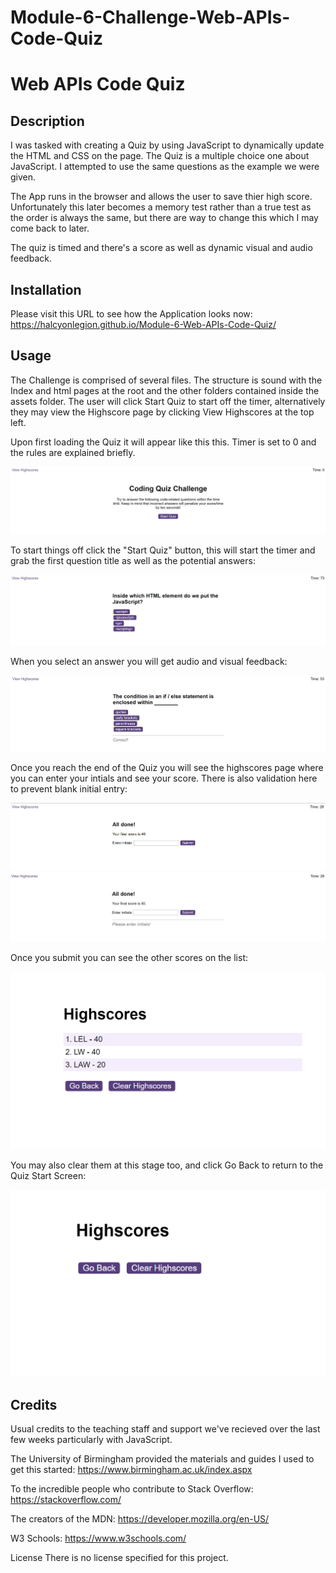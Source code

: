 # Module-6-Challenge-Web-APIs-Code-Quiz

# Web APIs Code Quiz

## Description

I was tasked with creating a Quiz by using JavaScript to dynamically update the HTML and CSS on the page. The Quiz is a multiple choice one about JavaScript. I attempted to use the same questions as the example we were given.

The App runs in the browser and allows the user to save thier high score. Unfortunately this later becomes a memory test rather than a true test as the order is always the same, but there are way to change this which I may come back to later.

The quiz is timed and there's a score as well as dynamic visual and audio feedback.

## Installation
Please visit this URL to see how the Application looks now: https://halcyonlegion.github.io/Module-6-Web-APIs-Code-Quiz/

## Usage

The Challenge is comprised of several files. The structure is sound with the Index and html pages at the root and the other folders contained inside the assets folder. The user will click Start Quiz to start off the timer, alternatively they may view the Highscore page by clicking View Highscores at the top left.

Upon first loading the Quiz it will appear like this this. Timer is set to 0 and the rules are explained briefly.

![Landing](./assets/images/landing-page.png)

 To start things off click the "Start Quiz" button, this will start the timer and grab the first question title as well as the potential answers:

![Quiz-Start](./assets/images/quiz-start.png)

When you select an answer you will get audio and visual feedback:

![Quiz-Feedback](./assets/images/quiz-feedback.png)

Once you reach the end of the Quiz you will see the highscores page where you can enter your intials and see your score. There is also validation here to prevent blank initial entry:

![Final-Score](./assets/images/final-score.png)
![Initials-Validation](./assets/images/initials-validation.png)

Once you submit you can see the other scores on the list:

![Highscores](./assets/images/highscores.png)

You may also clear them at this stage too, and click Go Back to return to the Quiz Start Screen:

![Cleared-Highscores](./assets/images/highscores-cleared.png)

## Credits

Usual credits to the teaching staff and support we've recieved over the last few weeks particularly with JavaScript.

The University of Birmingham provided the materials and guides I used to get this started: https://www.birmingham.ac.uk/index.aspx

To the incredible people who contribute to Stack Overflow: https://stackoverflow.com/

The creators of the MDN: https://developer.mozilla.org/en-US/

W3 Schools: https://www.w3schools.com/

License
There is no license specified for this project.
